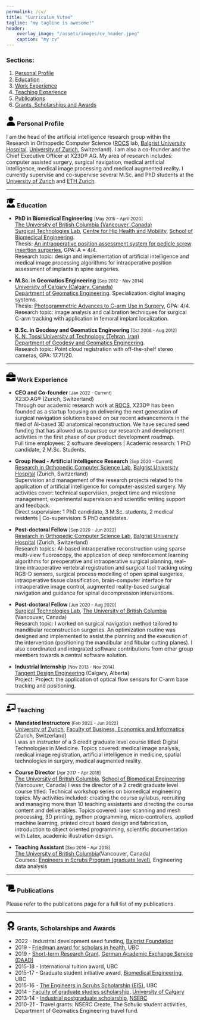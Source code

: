 ```yaml
---
permalink: /cv/
title: "Curriculum Vitae"
tagline: "my tagline is awesome!"
header:
    overlay_image: "/assets/images/cv_header.jpeg"
    caption: "my cv"
---
```


### Sections:  
1. [Personal Profile](#profile)
1. [Education](#education)
1. [Work Experience](#work)
1. [Teaching Experience](#teaching)
1. [Publications](#publications)
1. [Grants, Scholarships and Awards](#awards)


### <svg xmlns="http://www.w3.org/2000/svg" viewBox="0 0 448 512" width="25" height="25"><!--! Font Awesome Pro 6.4.0 by @fontawesome - https://fontawesome.com License - https://fontawesome.com/license (Commercial License) Copyright 2023 Fonticons, Inc. --><path d="M224 256A128 128 0 1 0 224 0a128 128 0 1 0 0 256zm-45.7 48C79.8 304 0 383.8 0 482.3C0 498.7 13.3 512 29.7 512H418.3c16.4 0 29.7-13.3 29.7-29.7C448 383.8 368.2 304 269.7 304H178.3z"/></svg> Personal Profile <a name="profile"></a>
I am the head of the artificial intelligence research group within the Research in Orthopedic Computer Science ([ROCS](https://rocs.balgrist.ch/en/) lab, [Balgrist University Hospital](https://www.balgrist.ch/en/), [University of Zurich](https://www.uzh.ch/en.html), Switzerland). I am also a co-founder and the Chief Executive Officer at X23D&reg; AG. My area of research includes: computer assisted surgery, surgical navigation, medical artificial intelligence, medical image processing and medical augmented reality. I currently supervise and co-supervise several M.Sc. and PhD students at the [University of Zurich](https://www.uzh.ch/en.html) and [ETH Zurich](https://ethz.ch/en.html). 

--- 

### <svg xmlns="http://www.w3.org/2000/svg" viewBox="0 0 448 512" width="25" height="25"><!--! Font Awesome Pro 6.4.0 by @fontawesome - https://fontawesome.com License - https://fontawesome.com/license (Commercial License) Copyright 2023 Fonticons, Inc. --><path d="M219.3 .5c3.1-.6 6.3-.6 9.4 0l200 40C439.9 42.7 448 52.6 448 64s-8.1 21.3-19.3 23.5L352 102.9V160c0 70.7-57.3 128-128 128s-128-57.3-128-128V102.9L48 93.3v65.1l15.7 78.4c.9 4.7-.3 9.6-3.3 13.3s-7.6 5.9-12.4 5.9H16c-4.8 0-9.3-2.1-12.4-5.9s-4.3-8.6-3.3-13.3L16 158.4V86.6C6.5 83.3 0 74.3 0 64C0 52.6 8.1 42.7 19.3 40.5l200-40zM111.9 327.7c10.5-3.4 21.8 .4 29.4 8.5l71 75.5c6.3 6.7 17 6.7 23.3 0l71-75.5c7.6-8.1 18.9-11.9 29.4-8.5C401 348.6 448 409.4 448 481.3c0 17-13.8 30.7-30.7 30.7H30.7C13.8 512 0 498.2 0 481.3c0-71.9 47-132.7 111.9-153.6z"/></svg> Education <a name="education"></a>

* **PhD in Biomedical Engineering** <span style="font-size:smaller;">[May 2015 - April 2020]</span>  
[The University of British Columbia (Vancouver, Canada)](https://www.ubc.ca/)  
[Surgical Technologies Lab](https://stl.mech.ubc.ca/), [Centre for Hip Health and Mobility](https://hiphealth.ca/), [School of Biomedical Engineering](https://www.bme.ubc.ca/).  
Thesis: [An intraoperative position assessment system for pedicle screw insertion surgeries](https://open.library.ubc.ca/soa/cIRcle/collections/ubctheses/24/items/1.0390960?o=0), GPA: A = 4/4.  
Research topic: design and implementation of artificial intelligence and medical image processing algorithms for intraoperative position assessment of implants in spine surgeries. 

* **M.Sc. in Geomatics Engineering** <span style="font-size:smaller;">[Sep 2012 - Nov 2014]</span>  
[University of Calgary (Calgary, Canada)](https://www.ucalgary.ca/)  
[Department of Geomatics Engineering](https://schulich.ucalgary.ca/geomatics). Specialization: digital imaging systems.  
Thesis: [Photogrammetric Advances to C-arm Use in Surgery](https://prism.ucalgary.ca/handle/11023/1988), GPA: 4/4.  
Research topic: image analysis and calibration techniques for surgical C-arm tracking with application in femoral implant localization.

* **B.Sc. in Geodesy and Geomatics Engineering** <span style="font-size:smaller;">[Oct 2008 - Aug 2012]</span>  
[K. N. Toosi University of Technology (Tehran, Iran)](https://en.kntu.ac.ir/)  
[Department of Geodesy and Geomatics Engineering](https://en.kntu.ac.ir/geomatics/).  
Research topic: Point cloud registration with off-the-shelf stereo cameras, GPA: 17.71/20.

--- 

### <svg xmlns="http://www.w3.org/2000/svg" viewBox="0 0 512 512" width="25" height="25"><!--! Font Awesome Pro 6.4.0 by @fontawesome - https://fontawesome.com License - https://fontawesome.com/license (Commercial License) Copyright 2023 Fonticons, Inc. --><path d="M184 48H328c4.4 0 8 3.6 8 8V96H176V56c0-4.4 3.6-8 8-8zm-56 8V96H64C28.7 96 0 124.7 0 160v96H192 320 512V160c0-35.3-28.7-64-64-64H384V56c0-30.9-25.1-56-56-56H184c-30.9 0-56 25.1-56 56zM512 288H320v32c0 17.7-14.3 32-32 32H224c-17.7 0-32-14.3-32-32V288H0V416c0 35.3 28.7 64 64 64H448c35.3 0 64-28.7 64-64V288z"/></svg> Work Experience <a name="work"></a>
* **CEO and Co-founder** <span style="font-size:smaller;">[Jan 2022 - Current]</span>  
X23D AG&reg; (Zurich, Switzerland)  
Through our academic research work at [ROCS](https://rocs.balgrist.ch/en/), X23D&reg; has been founded as a startup focusing on delivering the next generation of surgical navigation solutions based on our recent advancements in the filed of AI-based 3D anatomical reconstruction. We have secured seed funding that has allowed us to pursue our research and development activities in the first phase of our product development roadmap.  
Full time employees: 2 software developers | Academic research: 1 PhD candidate, 2 M.Sc. Students.

* **Group Head - Artificial Intelligence Research** <span style="font-size:smaller;">[Sep 2020 - Current]</span>  
[Research in Orthopedic Computer Science Lab](https://rocs.balgrist.ch/en/), [Balgrist University Hospital](https://www.balgrist.ch/en/) (Zurich, Switzerland)  
Supervision and management of the research projects related to the application of artificial intelligence for computer-assisted surgery. My activities cover: technical supervision, project time and milestone management, experimental supervision and scientific writing support and feedback.  
Direct supervision: 1 PhD candidate, 3 M.Sc. students, 2 medical residents | Co-supervision: 5 PhD candidates.

* **Post-doctoral Fellow** <span style="font-size:smaller;">[Sep 2020 - Jun 2022]</span>  
[Research in Orthopedic Computer Science Lab](https://rocs.balgrist.ch/en/), [Balgrist University Hospital](https://www.balgrist.ch/en/) (Zurich, Switzerland)  
Research topics: AI-based intraoperative reconstruction using sparse multi-view fluoroscopy, the application of deep reinforcement learning algorithms for preoperative and intraoperative surgical planning, real-time intraoperative vertebral registration and surgical tool tracking using RGB-D sensors, surgical process modelling of open spinal surgeries, intraoperative tissue classification, brain-computer interface for intraoperative image control, augmented reality-based surgical navigation and guidance for spinal decompression interventions. 

* **Post-doctoral Fellow** <span style="font-size:smaller;">[Jun 2020 - Aug 2020]</span>  
[Surgical Technologies Lab](https://stl.mech.ubc.ca/), [The University of British Columbia](https://www.ubc.ca/) (Vancouver, Canada)  
Research topic: I worked on surgical navigation method tailored to mandibular reconstruction surgeries. An optimization routine was designed and implemented to assist the planning and the execution of the intervention (positioning the mandibular and fibular cutting planes). I also coordinated and integrated software contributions from other group members towards a central software solution.

* **Industrial Internship** <span style="font-size:smaller;">[Nov 2013 - Nov 2014]</span>  
[Tangent Design Engineering](https://www.tangentservices.com/) (Calgary, Alberta)  
Project: Project: the application of optical flow sensors for C-arm base tracking and positioning.

---

### <svg xmlns="http://www.w3.org/2000/svg" viewBox="0 0 640 512" width="25" height="25"><!--! Font Awesome Pro 6.4.0 by @fontawesome - https://fontawesome.com License - https://fontawesome.com/license (Commercial License) Copyright 2023 Fonticons, Inc. --><path d="M160 64c0-35.3 28.7-64 64-64H576c35.3 0 64 28.7 64 64V352c0 35.3-28.7 64-64 64H336.8c-11.8-25.5-29.9-47.5-52.4-64H384V320c0-17.7 14.3-32 32-32h64c17.7 0 32 14.3 32 32v32h64V64L224 64v49.1C205.2 102.2 183.3 96 160 96V64zm0 64a96 96 0 1 1 0 192 96 96 0 1 1 0-192zM133.3 352h53.3C260.3 352 320 411.7 320 485.3c0 14.7-11.9 26.7-26.7 26.7H26.7C11.9 512 0 500.1 0 485.3C0 411.7 59.7 352 133.3 352z"/></svg> Teaching <a name="teaching"></a>

* **Mandated Instructore** <span style="font-size:smaller;">[Feb 2022 - Jun 2022]</span>  
[University of Zurich](https://www.uzh.ch/en.html), [Faculty of Business, Economics and Informatics](https://www.oec.uzh.ch/en.html) (Zurich, Switzerland)  
I was an instructor of a 3 credit graduate level course titled: Digital Technologies in Medicine. Topics covered: medical image analysis, medical image registration, artificial intelligence in medicine, spatial technologies in surgery, medical augmented reality.

* **Course Director** <span style="font-size:smaller;">[Apr 2017 - Apr 2018]</span>  
[The University of British Columbia](https://www.ubc.ca/), [School of Biomedical Engineering](https://www.bme.ubc.ca/) (Vancouver, Canada)
I was the director of a 2 credit graduate level course titled: Technical workshop series on biomedical engineering topics. My activities included: creating the course syllabus, recruiting and managing more than 10 teaching assistants and directing the course content and deliverables. Topics covered: laser scanning and mesh processing, 3D printing, python programming, micro-controllers, applied machine learning, printed circuit board design and fabrication, introduction to object oriented programming, scientific documentation with Latex, academic illustration design.  

 * **Teaching Assistant** <span style="font-size:smaller;">[Sep 2016 - Apr 2018]</span>  
[The University of British Columbia](https://www.ubc.ca/)(Vancouver, Canada)  
Courses: [Engineers in Scrubs Program (graduate level)](https://www.bme.ubc.ca/graduate/prospective-students-2-2/graduate-programs-2/engineers-in-scrubs/), Engineering data analysis

---

### <svg xmlns="http://www.w3.org/2000/svg" viewBox="0 0 576 512" width="25" height="25"><!--! Font Awesome Pro 6.4.0 by @fontawesome - https://fontawesome.com License - https://fontawesome.com/license (Commercial License) Copyright 2023 Fonticons, Inc. --><path d="M0 80v48c0 17.7 14.3 32 32 32H48 96V80c0-26.5-21.5-48-48-48S0 53.5 0 80zM112 32c10 13.4 16 30 16 48V384c0 35.3 28.7 64 64 64s64-28.7 64-64v-5.3c0-32.4 26.3-58.7 58.7-58.7H480V128c0-53-43-96-96-96H112zM464 480c61.9 0 112-50.1 112-112c0-8.8-7.2-16-16-16H314.7c-14.7 0-26.7 11.9-26.7 26.7V384c0 53-43 96-96 96H368h96z"/></svg> Publications <a name="publications"></a>

Please refer to the publications page for a full list of my publications. 

---

### <svg xmlns="http://www.w3.org/2000/svg" viewBox="0 0 384 512" width='25' height='25'><!--! Font Awesome Pro 6.4.0 by @fontawesome - https://fontawesome.com License - https://fontawesome.com/license (Commercial License) Copyright 2023 Fonticons, Inc. --><path d="M173.8 5.5c11-7.3 25.4-7.3 36.4 0L228 17.2c6 3.9 13 5.8 20.1 5.4l21.3-1.3c13.2-.8 25.6 6.4 31.5 18.2l9.6 19.1c3.2 6.4 8.4 11.5 14.7 14.7L344.5 83c11.8 5.9 19 18.3 18.2 31.5l-1.3 21.3c-.4 7.1 1.5 14.2 5.4 20.1l11.8 17.8c7.3 11 7.3 25.4 0 36.4L366.8 228c-3.9 6-5.8 13-5.4 20.1l1.3 21.3c.8 13.2-6.4 25.6-18.2 31.5l-19.1 9.6c-6.4 3.2-11.5 8.4-14.7 14.7L301 344.5c-5.9 11.8-18.3 19-31.5 18.2l-21.3-1.3c-7.1-.4-14.2 1.5-20.1 5.4l-17.8 11.8c-11 7.3-25.4 7.3-36.4 0L156 366.8c-6-3.9-13-5.8-20.1-5.4l-21.3 1.3c-13.2 .8-25.6-6.4-31.5-18.2l-9.6-19.1c-3.2-6.4-8.4-11.5-14.7-14.7L39.5 301c-11.8-5.9-19-18.3-18.2-31.5l1.3-21.3c.4-7.1-1.5-14.2-5.4-20.1L5.5 210.2c-7.3-11-7.3-25.4 0-36.4L17.2 156c3.9-6 5.8-13 5.4-20.1l-1.3-21.3c-.8-13.2 6.4-25.6 18.2-31.5l19.1-9.6C65 70.2 70.2 65 73.4 58.6L83 39.5c5.9-11.8 18.3-19 31.5-18.2l21.3 1.3c7.1 .4 14.2-1.5 20.1-5.4L173.8 5.5zM272 192a80 80 0 1 0 -160 0 80 80 0 1 0 160 0zM1.3 441.8L44.4 339.3c.2 .1 .3 .2 .4 .4l9.6 19.1c11.7 23.2 36 37.3 62 35.8l21.3-1.3c.2 0 .5 0 .7 .2l17.8 11.8c5.1 3.3 10.5 5.9 16.1 7.7l-37.6 89.3c-2.3 5.5-7.4 9.2-13.3 9.7s-11.6-2.2-14.8-7.2L74.4 455.5l-56.1 8.3c-5.7 .8-11.4-1.5-15-6s-4.3-10.7-2.1-16zm248 60.4L211.7 413c5.6-1.8 11-4.3 16.1-7.7l17.8-11.8c.2-.1 .4-.2 .7-.2l21.3 1.3c26 1.5 50.3-12.6 62-35.8l9.6-19.1c.1-.2 .2-.3 .4-.4l43.2 102.5c2.2 5.3 1.4 11.4-2.1 16s-9.3 6.9-15 6l-56.1-8.3-32.2 49.2c-3.2 5-8.9 7.7-14.8 7.2s-11-4.3-13.3-9.7z"/></svg> Grants, Scholarships and Awards <a name='awards'></a>

* 2022 - Industrial development seed funding, [Balgrist Foundation](https://balgriststiftung.ch/) 
* 2019 - [Friedman award for scholars in health](https://www.grad.ubc.ca/awards/friedman-award-scholars-health), UBC
* 2019 - [Short-term Research Grant](https://www.daad.org/en/find-funding/graduate-opportunities/research-grants/short-term-research-grants/), [German Academic Exchange Service (DAAD)](https://www.daad.org/en/)
* 2015-18 - International tuition award, UBC
* 2015-17 - Graduate student initiative award, [Biomedical Engineering](https://www.bme.ubc.ca/), UBC
* 2015-16 - [The Engineers in Scrubs Scholarship (EIS)](https://www.bme.ubc.ca/graduate/prospective-students-2-2/graduate-programs-2/engineers-in-scrubs/), UBC
* 2014 - [Faculty of graduate studies scholarship](https://grad.ucalgary.ca/awards), [University of Calgary](https://www.ucalgary.ca/)
* 2013-14 - [Industrial postgraduate scholarship](https://www.nserc-crsng.gc.ca/Students-Etudiants/PG-CS/index_eng.asp), [NSERC](https://www.nserc-crsng.gc.ca/index_eng.asp)
* 2010-21 - Travel grants: NSERC Create, The Schulic student activities, Department of Geomatics Engineering travel fund.  
